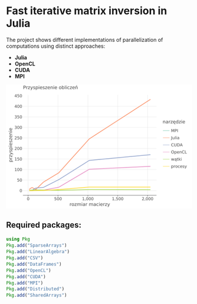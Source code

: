 # Fast iterative matrix inversion in Julia

The project shows different implementations of parallelization of computations using distinct approaches:
- **Julia**
- **OpenCL**
- **CUDA**
- **MPI**

![Alt text](res/image.png)

## Required packages:
   ```julia
   using Pkg
   Pkg.add("SparseArrays")
   Pkg.add("LinearAlgebra")
   Pkg.add("CSV")
   Pkg.add("DataFrames")
   Pkg.add("OpenCL")
   Pkg.add("CUDA")
   Pkg.add("MPI")
   Pkg.add("Distributed")
   Pkg.add("SharedArrays")
